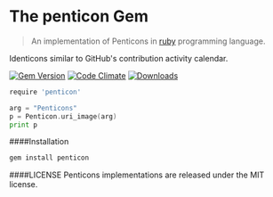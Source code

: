 The penticon Gem
============
> An implementation of Penticons in [ruby](https://www.ruby-lang.org/en/) programming language.

Identicons similar to GitHub's contribution activity calendar.

[![Gem Version](https://badge.fury.io/rb/penticon.svg)](http://badge.fury.io/rb/penticon)
[![Code Climate](https://codeclimate.com/github/penticons/penticons.rb/badges/gpa.svg)](https://codeclimate.com/github/penticons/penticons.rb)
[![Downloads](http://img.shields.io/gem/dt/penticon.svg)](http://rubygems.org/gems/penticon)
```go
require 'penticon'

arg = "Penticons"
p = Penticon.uri_image(arg)
print p
```

####Installation
```go
gem install penticon
```


####LICENSE
Penticons implementations are released under the MIT license.
